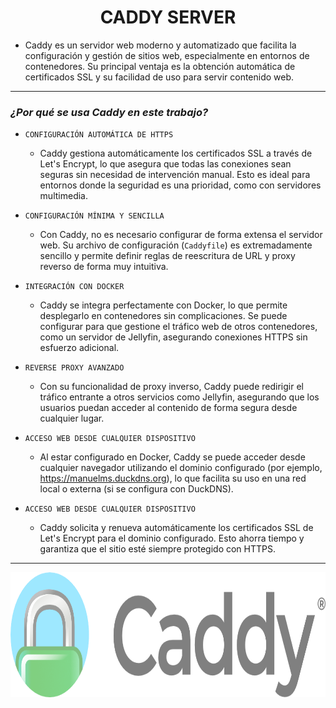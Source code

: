 <h1 align="center">CADDY SERVER</h1>

- Caddy es un servidor web moderno y automatizado que facilita la configuración y gestión de sitios web, especialmente en entornos de contenedores. Su principal ventaja es la obtención automática de certificados SSL y su facilidad de uso para servir contenido web.

---

### *¿Por qué se usa Caddy en este trabajo?*

- `CONFIGURACIÓN AUTOMÁTICA DE HTTPS`
    - Caddy gestiona automáticamente los certificados SSL a través de Let's Encrypt, lo que asegura que todas las conexiones sean seguras sin necesidad de intervención manual. Esto es ideal para entornos donde la seguridad es una prioridad, como con servidores multimedia.

- `CONFIGURACIÓN MÍNIMA Y SENCILLA`
    - Con Caddy, no es necesario configurar de forma extensa el servidor web. Su archivo de configuración (`Caddyfile`) es extremadamente sencillo y permite definir reglas de reescritura de URL y proxy reverso de forma muy intuitiva.

- `INTEGRACIÓN CON DOCKER`
    - Caddy se integra perfectamente con Docker, lo que permite desplegarlo en contenedores sin complicaciones. Se puede configurar para que gestione el tráfico web de otros contenedores, como un servidor de Jellyfin, asegurando conexiones HTTPS sin esfuerzo adicional.

- `REVERSE PROXY AVANZADO`
    - Con su funcionalidad de proxy inverso, Caddy puede redirigir el tráfico entrante a otros servicios como Jellyfin, asegurando que los usuarios puedan acceder al contenido de forma segura desde cualquier lugar.

- `ACCESO WEB DESDE CUALQUIER DISPOSITIVO`
    - Al estar configurado en Docker, Caddy se puede acceder desde cualquier navegador utilizando el dominio configurado (por ejemplo, https://manuelms.duckdns.org), lo que facilita su uso en una red local o externa (si se configura con DuckDNS).

- `ACCESO WEB DESDE CUALQUIER DISPOSITIVO`
    - Caddy solicita y renueva automáticamente los certificados SSL de Let's Encrypt para el dominio configurado. Esto ahorra tiempo y garantiza que el sitio esté siempre protegido con HTTPS.

---

<p align="center">
  <img src="/MainFolder/img/caddy.png" alt="CADDY" width="800" height="200">
</p>
